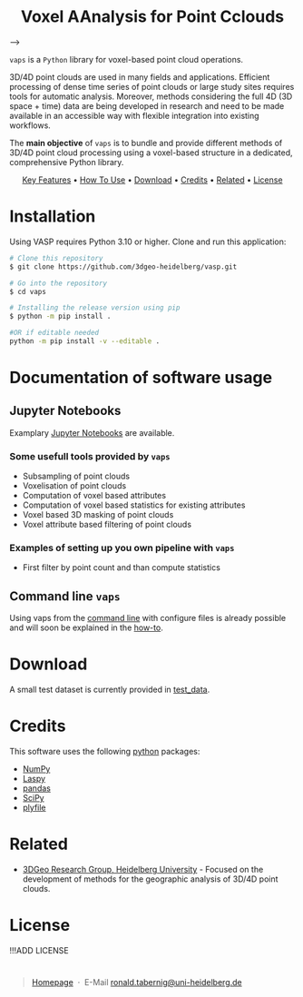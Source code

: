 <!-- <p align="center">Welcome to ...
  <img src="https://github.com/3dgeo-heidelberg/vaps/blob/main/img/vaps_logo_temp.png?raw=true" height="150px">
</p>
<!-- <h1 align="center">
  <br>
  vaps
  <br>
</h1> -->
<h1 align="center"><strong>V</strong>oxel <strong>A</strong>Analysis for <strong>P</strong>oint <strong>C</strong>clouds</h4> -->

`vaps` is a `Python` library for voxel-based point cloud operations.

3D/4D point clouds are used in many fields and applications. Efficient processing of dense time series of point clouds or large study sites requires tools for automatic analysis. Moreover, methods considering the full 4D (3D space + time) data are being developed in research and need to be made available in an accessible way with flexible integration into existing workflows.

The **main objective** of `vaps` is to bundle and provide different methods of 3D/4D point cloud processing using a voxel-based structure in a dedicated, comprehensive Python library.

<p align="center">
  <a href="#key-features">Key Features</a> •
  <a href="#how-to-use">How To Use</a> •
  <a href="#download">Download</a> •
  <a href="#credits">Credits</a> •
  <a href="#related">Related</a> •
  <a href="#license">License</a>
</p>

# Installation
Using VASP requires Python 3.10 or higher.
Clone and run this application:
```bash
# Clone this repository
$ git clone https://github.com/3dgeo-heidelberg/vasp.git

# Go into the repository
$ cd vaps

# Installing the release version using pip
$ python -m pip install .

#OR if editable needed
python -m pip install -v --editable .

```
# Documentation of software usage
## Jupyter Notebooks
Examplary [Jupyter Notebooks](./jupyter) are available.

### Some usefull tools provided by `vaps`
* Subsampling of point clouds
* Voxelisation of point clouds
* Computation of voxel based attributes
* Computation of voxel based statistics for existing attributes
* Voxel based 3D masking of point clouds
* Voxel attribute based filtering of point clouds

### Examples of setting up you own pipeline with `vaps`
* First filter by point count and than compute statistics

## Command line `vaps`
Using vaps from the [command line](./cmd) with configure files is already possible and will soon be explained in the [how-to](./cmd/how_to_command_line.md). 

# Download
A small test dataset is currently provided in [test_data](./test_data).

# Credits
This software uses the following [python](https://www.python.org/) packages:

- [NumPy](https://numpy.org/)
- [Laspy](https://github.com/laspy/laspy)
- [pandas](https://pandas.pydata.org/)
- [SciPy](https://scipy.org/)
- [plyfile](https://python-plyfile.readthedocs.io/)

# Related
- [3DGeo Research Group, Heidelberg University](https://github.com/3dgeo-heidelberg) - Focused on the development of methods for the geographic analysis of 3D/4D point clouds.

# License
!!!ADD LICENSE

# 
> [Homepage](https://www.geog.uni-heidelberg.de/3dgeo/index.html) &nbsp;&middot;&nbsp; E-Mail [ronald.tabernig@uni-heidelberg.de](ronald.tabernig@uni-heidelberg.de)

